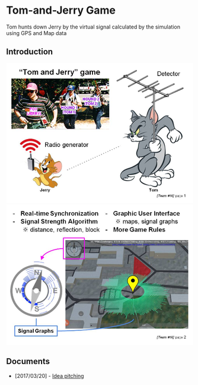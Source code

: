 # Tom-and-Jerry Game
Tom hunts down Jerry by the virtual signal calculated by the simulation using GPS and Map data

## Introduction
![alt tag](slide1.jpg)
![alt tag](slide2.jpg)

## Documents
* [2017/03/20] - [Idea pitching]([2017.3.20]_idea_pitching.pdf)

